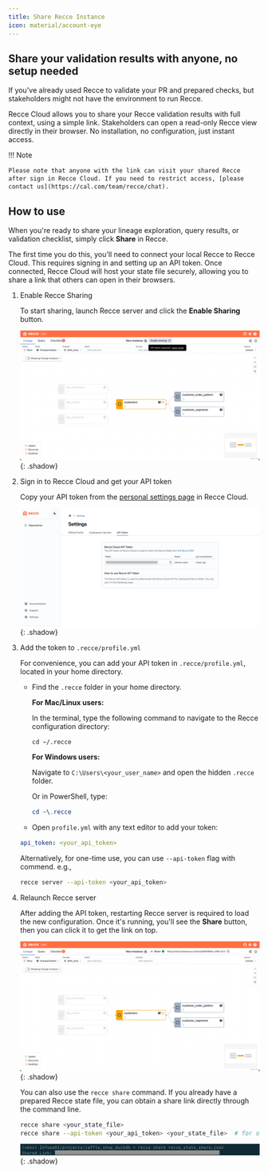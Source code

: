 ```yaml
---
title: Share Recce Instance
icon: material/account-eye
---
```


## Share your validation results with anyone, no setup needed

If you've already used Recce to validate your PR and prepared checks, but stakeholders might not have the environment to run Recce.

Recce Cloud allows you to share your Recce validation results with full context, using a simple link. Stakeholders can open a read-only Recce view directly in their browser. No installation, no configuration, just instant access.

!!! Note

    Please note that anyone with the link can visit your shared Recce after sign in Recce Cloud. If you need to restrict access, [please contact us](https://cal.com/team/recce/chat).

## How to use

When you're ready to share your lineage exploration, query results, or validation checklist, simply click **Share** in Recce.

The first time you do this, you'll need to connect your local Recce to Recce Cloud. This requires signing in and setting up an API token. Once connected, Recce Cloud will host your state file securely, allowing you to share a link that others can open in their browsers.

1. Enable Recce Sharing

    To start sharing, launch Recce server and click the **Enable Sharing** button.

    ![Recce Server](../assets/images/recce-cloud/recce-server-enable-sharing-fs8.png){: .shadow}

1. Sign in to Recce Cloud and get your API token

    Copy your API token from the [personal settings page](https://cloud.datarecce.io/settings#tokens) in Recce Cloud.

    ![Recce API Token](../assets/images/recce-cloud/setting-page-api-token-fs8.png){: .shadow}

1. Add the token to `.recce/profile.yml`

    For convenience, you can add your API token in `.recce/profile.yml`, located in your home directory.

    - Find the `.recce` folder in your home directory.

        **For Mac/Linux users:**

        In the terminal, type the following command to navigate to the Recce configuration directory:
        ```shell
        cd ~/.recce
        ```

        **For Windows users:**

        Navigate to `C:\Users\<your_user_name>` and open the hidden `.recce` folder.

        Or in PowerShell, type:
        ```powershell
        cd ~\.recce
        ```

    - Open `profile.yml` with any text editor to add your token:
    ```yaml
    api_token: <your_api_token>
    ```
    Alternatively, for one-time use, you can use `--api-token` flag with commend. e.g.,
    ```bash
    recce server --api-token <your_api_token>
    ```

1. Relaunch Recce server

    After adding the API token, restarting Recce server is required to load the new configuration.
    Once it's running, you'll see the **Share** button, then you can click it to get the link on top.

    ![Recce Share From Server](../assets/images/recce-cloud/recce-share-from-server-fs8.png){: .shadow}

    You can also use the `recce share` command. If you already have a prepared Recce state file, you can obtain a share link directly through the command line.
    ```bash
    recce share <your_state_file>
    recce share --api-token <your_api_token> <your_state_file>  # for one-time use
    ```
    ![Recce Share From CLI](../assets/images/recce-cloud/recce-share-from-cli.png){: .shadow}
